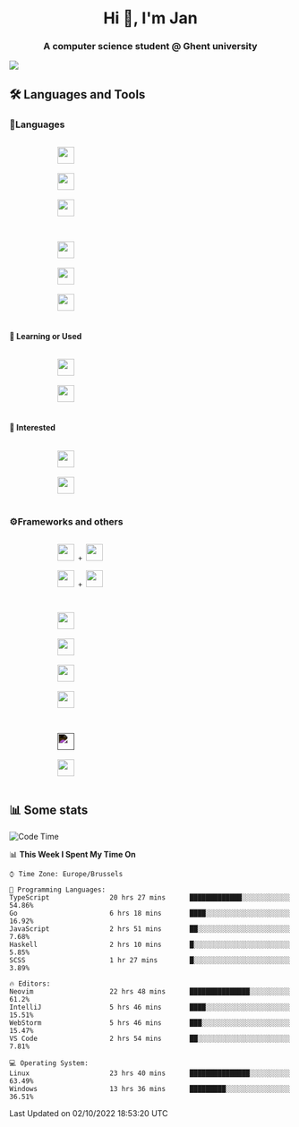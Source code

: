 <h1 align="center">Hi 👋, I'm Jan</h1>
<h3 align="center">A computer science student @ Ghent university</h3>

![](https://komarev.com/ghpvc/?username=NuttyShrimp&style=flat)

<h2>🛠️ Languages and Tools</h2>
<h3>💬Languages</h3>
<div>
    <p>
        <code>
            <img width='30px' src="https://cdn.jsdelivr.net/gh/devicons/devicon/icons/html5/html5-plain.svg">
        </code>
        <code>
            <img width='30px' src="https://cdn.jsdelivr.net/gh/devicons/devicon/icons/sass/sass-original.svg">
        </code>
        <code>
            <img width='30px' src="https://cdn.jsdelivr.net/gh/devicons/devicon/icons/javascript/javascript-plain.svg">
        </code>
    </p>
    <p>
        <code>
            <img width='30px' src="https://cdn.jsdelivr.net/gh/devicons/devicon/icons/typescript/typescript-plain.svg">
        </code>
        <code>
            <img width='30px' src="https://cdn.jsdelivr.net/gh/devicons/devicon/icons/lua/lua-plain-wordmark.svg">
        </code>
        <code>
            <img width='30px' src="https://cdn.jsdelivr.net/gh/devicons/devicon/icons/python/python-original.svg">
        </code>
    </p>
    <h4>🏫 Learning or Used</h4>
    <p>
        <code>
            <img width='30px' src="https://cdn.jsdelivr.net/gh/devicons/devicon/icons/go/go-original-wordmark.svg">
        </code>
        <code>
            <img width='30px' src="https://cdn.jsdelivr.net/gh/devicons/devicon/icons/java/java-original.svg">
        </code>
    </p>
    <h4>💭 Interested</h4>
    <p>
        <code>
            <img width='30px' src="https://cdn.jsdelivr.net/gh/devicons/devicon/icons/csharp/csharp-original.svg">
        </code>
        <code>
            <img width='30px' src="https://cdn.jsdelivr.net/gh/devicons/devicon/icons/rust/rust-plain.svg">
        </code>
    </p>
</div>
<h3>⚙️Frameworks and others</h3>
<div>
    <p>
        <code>
            <img width='30px' src="https://cdn.jsdelivr.net/gh/devicons/devicon/icons/react/react-original.svg"> + <img width='30px' src="https://cdn.jsdelivr.net/gh/devicons/devicon/icons/typescript/typescript-plain.svg">
        </code>
        <code>
            <img width='30px' src="https://cdn.jsdelivr.net/gh/devicons/devicon/icons/vuejs/vuejs-original.svg"> + <img width='30px' src="https://cdn.jsdelivr.net/gh/devicons/devicon/icons/typescript/typescript-plain.svg">
        </code>
    </p>
    <p>
        <code>
            <img width='30px' src="https://cdn.jsdelivr.net/gh/devicons/devicon/icons/nodejs/nodejs-plain.svg">
        </code>
        <code>
            <img width='30px' src="https://cdn.jsdelivr.net/gh/devicons/devicon/icons/mysql/mysql-original.svg">
        </code>
        <code>
            <img width='30px' src="https://cdn.jsdelivr.net/gh/devicons/devicon/icons/postgresql/postgresql-original.svg">
        </code>
        <code>
            <img width='30px' src="https://cdn.jsdelivr.net/gh/devicons/devicon/icons/docker/docker-original.svg">
        </code>
    </p>
        <code>
            <img width='30px' style='filter:invert(1)' src="https://simpleicons.org/icons/intellijidea.svg">
        </code>
        <code>
            <img width='30px' src="https://cdn.jsdelivr.net/gh/devicons/devicon/icons/vscode/vscode-original.svg">
        </code>
    <p>
</div>

<h2>📊 Some stats</h2>

<!--START_SECTION:waka-->
![Code Time](http://img.shields.io/badge/Code%20Time-1%2C812%20hrs%2026%20mins-blue)

📊 **This Week I Spent My Time On** 

```text
⌚︎ Time Zone: Europe/Brussels

💬 Programming Languages: 
TypeScript               20 hrs 27 mins      █████████████░░░░░░░░░░░░   54.86% 
Go                       6 hrs 18 mins       ████░░░░░░░░░░░░░░░░░░░░░   16.92% 
JavaScript               2 hrs 51 mins       ██░░░░░░░░░░░░░░░░░░░░░░░   7.68% 
Haskell                  2 hrs 10 mins       █░░░░░░░░░░░░░░░░░░░░░░░░   5.85% 
SCSS                     1 hr 27 mins        █░░░░░░░░░░░░░░░░░░░░░░░░   3.89%

🔥 Editors: 
Neovim                   22 hrs 48 mins      ███████████████░░░░░░░░░░   61.2% 
IntelliJ                 5 hrs 46 mins       ████░░░░░░░░░░░░░░░░░░░░░   15.51% 
WebStorm                 5 hrs 46 mins       ███░░░░░░░░░░░░░░░░░░░░░░   15.47% 
VS Code                  2 hrs 54 mins       ██░░░░░░░░░░░░░░░░░░░░░░░   7.81%

💻 Operating System: 
Linux                    23 hrs 40 mins      ███████████████░░░░░░░░░░   63.49% 
Windows                  13 hrs 36 mins      █████████░░░░░░░░░░░░░░░░   36.51%

```


 Last Updated on 02/10/2022 18:53:20 UTC
<!--END_SECTION:waka-->